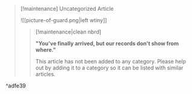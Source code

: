 > [!maintenance] Uncategorized Article
> 
> ![[picture-of-guard.png|left wtiny]]
> > [!maintenance|clean nbrd]
> > 
> > **"You've finally arrived, but our records don't show from where."**
> >
> > This article has not been added to any category. Please help out by adding it to a category so it can be listed with similar articles.

^adfe39

